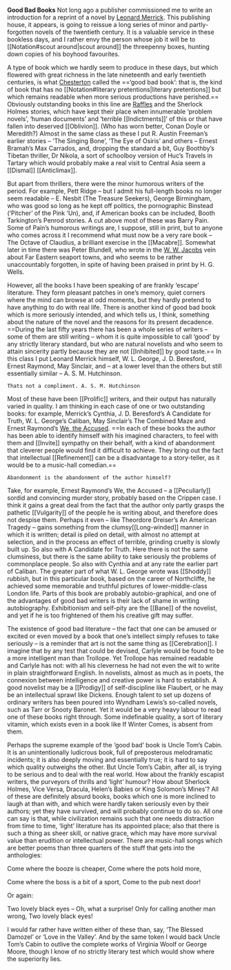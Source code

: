 **Good Bad Books**
Not long ago a publisher commissioned me to write an introduction for a reprint of a novel by [Leonard Merrick](https://en.wikipedia.org/wiki/Leonard_Merrick). This publishing house, it appears, is going to reissue a long series of minor and partly-forgotten novels of the twentieth century. It is a valuable service in these bookless days, and I rather envy the person whose job it will be to [[Notation#scout around|scout around]] the threepenny boxes, hunting down copies of his boyhood favourites.

A type of book which we hardly seem to produce in these days, but which flowered with great richness in the late nineteenth and early twentieth centuries, is what [Chesterton](https://en.wikipedia.org/wiki/G._K._Chesterton) called the ==‘good bad book’: that is, the kind of book that has no [[Notation#literary pretentions|literary pretentions]] but which remains readable when more serious productions have perished.== Obviously outstanding books in this line are [Raffles](https://en.wikipedia.org/wiki/Raffles_stories_and_adaptations) and the Sherlock Holmes stories, which have kept their place when innumerable ‘problem novels’, ‘human documents’ and ‘terrible [[Indictments]]’ of this or that have fallen into deserved [[Oblivion]]. (Who has worn better, Conan Doyle or Meredith?) Almost in the same class as these I put R. Austin Freeman’s earlier stories – ‘The Singing Bone’, ‘The Eye of Osiris’ and others – Ernest Bramah’s Max Carrados, and, dropping the standard a bit, Guy Boothby’s Tibetan thriller, Dr Nikola, a sort of schoolboy version of Huc’s Travels in Tartary which would probably make a real visit to Central Asia seem a [[Dismal]] [[Anticlimax]].

But apart from thrillers, there were the minor humorous writers of the period. For example, Pett Ridge – but I admit his full-length books no longer seem readable – E. Nesbit (The Treasure Seekers), George Birmingham, who was good so long as he kept off politics, the pornographic Binstead (‘Pitcher’ of the Pink ‘Un), and, if American books can be included, Booth Tarkington’s Penrod stories. A cut above most of these was Barry Pain. Some of Pain’s humorous writings are, I suppose, still in print, but to anyone who comes across it I recommend what must now be a very rare book – The Octave of Claudius, a brilliant exercise in the [[Macabre]]. Somewhat later in time there was Peter Blundell, who wrote in the [W. W. Jacobs](https://en.wikipedia.org/wiki/W._W._Jacobs) vein about Far Eastern seaport towns, and who seems to be rather unaccountably forgotten, in spite of having been praised in print by H. G. Wells.

However, all the books I have been speaking of are frankly ‘escape’ literature. They form pleasant patches in one’s memory, quiet corners where the mind can browse at odd moments, but they hardly pretend to have anything to do with real life. There is another kind of good bad book which is more seriously intended, and which tells us, I think, something about the nature of the novel and the reasons for its present decadence. ==During the last fifty years there has been a whole series of writers – some of them are still writing – whom it is quite impossible to call ‘good’ by any strictly literary standard, but who are natural novelists and who seem to attain sincerity partly because they are not [[Inhibited]] by good taste.== In this class I put Leonard Merrick himself, W. L. George, J. D. Beresford, Ernest Raymond, May Sinclair, and – at a lower level than the others but still essentially similar – A. S. M. Hutchinson.
```ad-note
Thats not a compliment. A. S. M. Hutchinson
```
Most of these have been [[Prolific]] writers, and their output has naturally varied in quality. I am thinking in each case of one or two outstanding books: for example, Merrick’s Cynthia, J. D. Beresford’s A Candidate for Truth, W. L. George’s Caliban, May Sinclair’s The Combined Maze and Ernest Raymond’s [We, the Accused](https://en.wikipedia.org/wiki/We,_the_Accused). ==In each of these books the author has been able to identify himself with his imagined characters, to feel with them and [[Invite]] sympathy on their behalf, with a kind of abandonment that cleverer people would find it difficult to achieve. They bring out the fact that intellectual [[Refinement]] can be a disadvantage to a story-teller, as it would be to a music-hall comedian.==
```ad-note
Abandonment is the abandonment of the author himself?
```

Take, for example, Ernest Raymond’s We, the Accused – a [[Peculiarly]] sordid and convincing murder story, probably based on the Crippen case. I think it gains a great deal from the fact that the author only partly grasps the pathetic [[Vulgarity]] of the people he is writing about, and therefore does not despise them. Perhaps it even – like Theordore Dreiser’s An American Tragedy – gains something from the clumsy[[Long-winded]] manner in which it is written; detail is piled on detail, with almost no attempt at selection, and in the process an effect of terrible, grinding cruelty is slowly built up. So also with A Candidate for Truth. Here there is not the same clumsiness, but there is the same ability to take seriously the problems of commonplace people. So also with Cynthia and at any rate the earlier part of Caliban. The greater part of what W. L. George wrote was [[Shoddy]] rubbish, but in this particular book, based on the career of Northcliffe, he achieved some memorable and truthful pictures of lower-middle-class London life. Parts of this book are probably autobio-graphical, and one of the advantages of good bad writers is their lack of shame in writing autobiography. Exhibitionism and self-pity are the [[Bane]] of the novelist, and yet if he is too frightened of them his creative gift may suffer.

The existence of good bad literature – the fact that one can be amused or excited or even moved by a book that one’s intellect simply refuses to take seriously – is a reminder that art is not the same thing as [[Cerebration]]. I imagine that by any test that could be devised, Carlyle would be found to be a more intelligent man than Trollope. Yet Trollope has remained readable and Carlyle has not: with all his cleverness he had not even the wit to write in plain straightforward English. In novelists, almost as much as in poets, the connexion between intelligence and creative power is hard to establish. A good novelist may be a [[Prodigy]] of self-discipline like Flaubert, or he may be an intellectual sprawl like Dickens. Enough talent to set up dozens of ordinary writers has been poured into Wyndham Lewis’s so-called novels, such as Tarr or Snooty Baronet. Yet it would be a very heavy labour to read one of these books right through. Some indefinable quality, a sort of literary vitamin, which exists even in a book like If Winter Comes, is absent from them.

Perhaps the supreme example of the ‘good bad’ book is Uncle Tom’s Cabin. It is an unintentionally ludicrous book, full of preposterous melodramatic incidents; it is also deeply moving and essentially true; it is hard to say which quality outweighs the other. But Uncle Tom’s Cabin, after all, is trying to be serious and to deal with the real world. How about the frankly escapist writers, the purveyors of thrills and ‘light’ humour? How about Sherlock Holmes, Vice Versa, Dracula, Helen’s Babies or King Solomon’s Mines’? All of these are definitely absurd books, books which one is more inclined to laugh at than with, and which were hardly taken seriously even by their authors; yet they have survived, and will probably continue to do so. All one can say is that, while civilization remains such that one needs distraction from time to time, ‘light’ literature has its appointed place; also that there is such a thing as sheer skill, or native grace, which may have more survival value than erudition or intellectual power. There are music-hall songs which are better poems than three quarters of the stuff that gets into the anthologies:

Come where the booze is cheaper,
Come where the pots hold more,

Come where the boss is a bit of a sport,
Come to the pub next door!

Or again:

Two lovely black eyes –
Oh, what a surprise!
Only for calling another man wrong,
Two lovely black eyes!

I would far rather have written either of these than, say, ‘The Blessed Damozel’ or ‘Love in the Valley’. And by the same token I would back Uncle Tom’s Cabin to outlive the complete works of Virginia Woolf or George Moore, though I know of no strictly literary test which would show where the superiority lies.